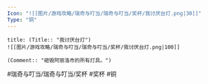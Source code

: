```yaml
---
Icon: "![[图片/游戏攻略/瑞奇与叮当/瑞奇与叮当/奖杯/我讨厌台灯.png|30]]"
Type: "铜"
---
```

```ad-common-bronze-trophy
title: (Title:: "我讨厌台灯")
![[图片/游戏攻略/瑞奇与叮当/瑞奇与叮当/奖杯/我讨厌台灯.png|100]]

(Comment:: "砸毁阿丽洛市的所有灯具。")
```

#瑞奇与叮当/瑞奇与叮当/奖杯 #奖杯 #铜
